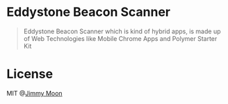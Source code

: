 # Eddystone Beacon Scanner

> Eddystone Beacon Scanner which is kind of hybrid apps, is made up of Web Technologies like Mobile Chrome Apps and Polymer Starter Kit

# License

MIT @[Jimmy Moon](http://ragingwind.me)
